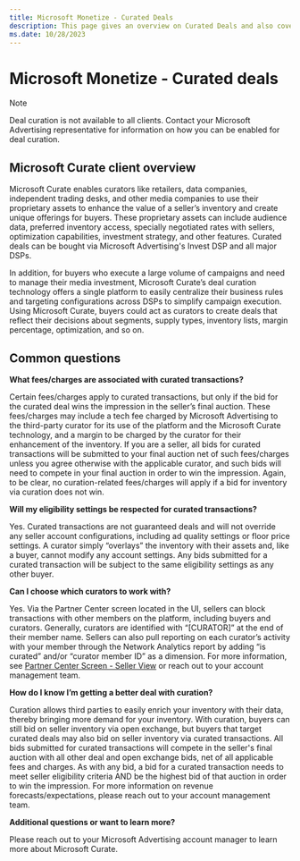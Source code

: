 ```yaml
---
title: Microsoft Monetize - Curated Deals
description: This page gives an overview on Curated Deals and also covers some common questions related to this topic.
ms.date: 10/28/2023
---
```



# Microsoft Monetize - Curated deals

> [!NOTE]
> Deal curation is not available to all clients. Contact your Microsoft Advertising representative for information on how you can be enabled for deal curation.

## Microsoft Curate client overview

Microsoft Curate enables curators like retailers, data companies, independent trading desks, and other media companies to use their proprietary assets to enhance the value of a seller’s inventory and create unique offerings for buyers. These proprietary assets can include audience data, preferred inventory access, specially negotiated rates with sellers, optimization capabilities, investment strategy, and other features. Curated deals can be bought via Microsoft Advertising's Invest DSP and all major DSPs.

In addition, for buyers who execute a large volume of campaigns and need to manage their media investment, Microsoft Curate’s deal curation technology offers a single platform to easily centralize their business rules and targeting configurations across DSPs to simplify campaign execution. Using Microsoft Curate, buyers could act as curators to create deals that reflect their decisions about segments, supply types, inventory lists, margin percentage, optimization, and so on.

## Common questions

**What fees/charges are associated with curated transactions?**

Certain fees/charges apply to curated transactions, but only if the bid for the curated deal wins the impression in the seller’s final auction. These fees/charges may include a tech fee charged by Microsoft Advertising to the third-party curator for its use of the platform and the Microsoft Curate technology, and a margin to be charged by the curator for their enhancement of the inventory. If you are a seller, all bids for curated transactions will be submitted to your final auction net of such fees/charges unless you agree otherwise with the applicable curator, and such bids will need to compete in your final auction in order to win the impression. Again, to be clear, no curation-related fees/charges will apply if a bid for inventory via curation does not win.

**Will my eligibility settings be respected for curated transactions?**

Yes. Curated transactions are not guaranteed deals and will not override any seller account configurations, including ad quality settings or floor price settings. A curator simply “overlays” the inventory with their assets and, like a buyer, cannot modify any account settings. Any bids submitted for a curated transaction will be subject to the same eligibility settings as any other buyer.

**Can I choose which curators to work with?**

Yes. Via the Partner Center screen located in the UI, sellers can block transactions with other members on the platform, including buyers and curators. Generally, curators are identified with “\[CURATOR\]” at the end of their member name. Sellers can also pull reporting on each curator’s activity with your member through the Network Analytics report by adding “is curated” and/or “curator member ID” as a dimension. For more information, see [Partner Center Screen - Seller View](partner-center-screen-seller-view.md) or reach out to your account management team.

**How do I know I’m getting a better deal with curation?**

Curation allows third parties to easily enrich your inventory with their data, thereby bringing more demand for your inventory. With curation, buyers can still bid on seller inventory via open exchange, but buyers that target curated deals may also bid on seller inventory via curated transactions. All bids submitted for curated transactions will compete in the seller's final auction with all other deal and open exchange bids, net of all applicable fees and charges. As with any bid, a bid for a curated transaction needs to meet seller eligibility criteria AND be the highest bid of that auction in order to win the impression. For more information on revenue forecasts/expectations, please reach out to your account management team.

**Additional questions or want to learn more?**

Please reach out to your Microsoft Advertising account manager to learn more about Microsoft Curate.
